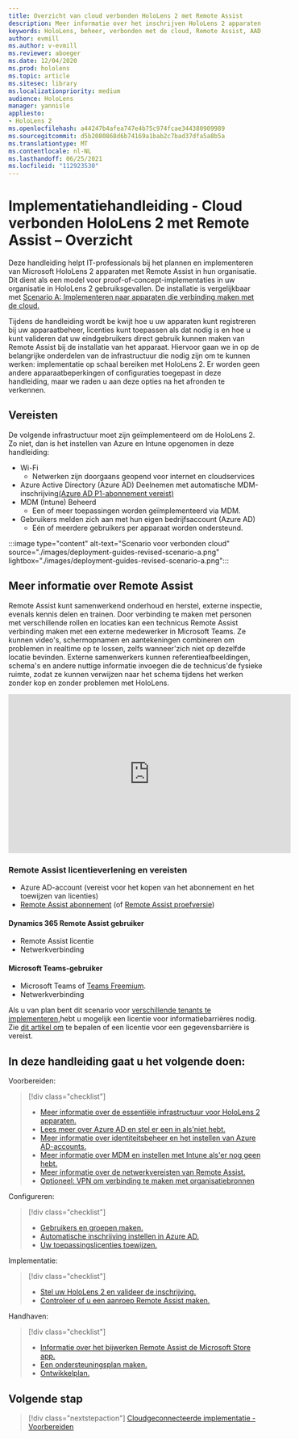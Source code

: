 ```yaml
---
title: Overzicht van cloud verbonden HoloLens 2 met Remote Assist
description: Meer informatie over het inschrijven HoloLens 2 apparaten via een met de cloud verbonden netwerk met behulp van Dynamics 365 Remote Assist.
keywords: HoloLens, beheer, verbonden met de cloud, Remote Assist, AAD, Azure AD, MDM, Mobile Device Management
author: evmill
ms.author: v-evmill
ms.reviewer: aboeger
ms.date: 12/04/2020
ms.prod: hololens
ms.topic: article
ms.sitesec: library
ms.localizationpriority: medium
audience: HoloLens
manager: yannisle
appliesto:
- HoloLens 2
ms.openlocfilehash: a44247b4afea747e4b75c974fcae344380909989
ms.sourcegitcommit: d5b2080868d6b74169a1bab2c7bad37dfa5a8b5a
ms.translationtype: MT
ms.contentlocale: nl-NL
ms.lasthandoff: 06/25/2021
ms.locfileid: "112923530"
---
```

# <a name="deployment-guide--cloud-connected-hololens-2-with-remote-assist--overview"></a>Implementatiehandleiding - Cloud verbonden HoloLens 2 met Remote Assist – Overzicht

Deze handleiding helpt IT-professionals bij het plannen en implementeren van Microsoft HoloLens 2 apparaten met Remote Assist in hun organisatie. Dit dient als een model voor proof-of-concept-implementaties in uw organisatie in HoloLens 2 gebruiksgevallen. De installatie is vergelijkbaar met [Scenario A: Implementeren naar apparaten die verbinding maken met de cloud.](https://docs.microsoft.com/hololens/common-scenarios#scenario-a) 

Tijdens de handleiding wordt be kwijt hoe u uw apparaten kunt registreren bij uw apparaatbeheer, licenties kunt toepassen als dat nodig is en hoe u kunt valideren dat uw eindgebruikers direct gebruik kunnen maken van Remote Assist bij de installatie van het apparaat. Hiervoor gaan we in op de belangrijke onderdelen van de infrastructuur die nodig zijn om te kunnen werken: implementatie op schaal bereiken met HoloLens 2. Er worden geen andere apparaatbeperkingen of configuraties toegepast in deze handleiding, maar we raden u aan deze opties na het afronden te verkennen.

## <a name="prerequisites"></a>Vereisten

De volgende infrastructuur moet zijn geïmplementeerd om de HoloLens 2. Zo niet, dan is het instellen van Azure en Intune opgenomen in deze handleiding:

- Wi-Fi
    - Netwerken zijn doorgaans geopend voor internet en cloudservices
- Azure Active Directory (Azure AD) Deelnemen met automatische MDM-inschrijving[(Azure AD P1-abonnement vereist)](https://docs.microsoft.com/azure/active-directory/fundamentals/active-directory-whatis)
- MDM (Intune) Beheerd
    - Een of meer toepassingen worden geïmplementeerd via MDM.
- Gebruikers melden zich aan met hun eigen bedrijfsaccount (Azure AD)
    - Eén of meerdere gebruikers per apparaat worden ondersteund.

:::image type="content" alt-text="Scenario voor verbonden cloud" source="./images/deployment-guides-revised-scenario-a.png" lightbox="./images/deployment-guides-revised-scenario-a.png":::


## <a name="learn-about-remote-assist"></a>Meer informatie over Remote Assist

Remote Assist kunt samenwerkend onderhoud en herstel, externe inspectie, evenals kennis delen en trainen. Door verbinding te maken met personen met verschillende rollen en locaties kan een technicus Remote Assist verbinding maken met een externe medewerker in Microsoft Teams. Ze kunnen video's, schermopnamen en aantekeningen combineren om problemen in realtime op te lossen, zelfs wanneer&#39;zich niet op dezelfde locatie bevinden. Externe samenwerkers kunnen referentieafbeeldingen, schema's en andere nuttige informatie invoegen die de technicus&#39;de fysieke ruimte, zodat ze kunnen verwijzen naar het schema tijdens het werken zonder kop en zonder problemen met HoloLens.

<iframe width="560" height="315" src="https://www.youtube.com/embed/d3YT8j0yYl0" frameborder="0" allow="accelerometer; autoplay; clipboard-write; encrypted-media; gyroscope; picture-in-picture" allowfullscreen></iframe>

### <a name="remote-assist-licensing-and-requirements"></a>Remote Assist licentieverlening en vereisten

- Azure AD-account (vereist voor het kopen van het abonnement en het toewijzen van licenties)
- [Remote Assist abonnement](https://docs.microsoft.com/dynamics365/mixed-reality/remote-assist/buy-and-deploy-remote-assist) (of [Remote Assist proefversie](https://docs.microsoft.com/dynamics365/mixed-reality/remote-assist/try-remote-assist))
    
#### <a name="dynamics-365-remote-assist-user"></a>Dynamics 365 Remote Assist gebruiker

- Remote Assist licentie
- Netwerkverbinding

#### <a name="microsoft-teams-user"></a>Microsoft Teams-gebruiker

- Microsoft Teams of [Teams Freemium](https://products.office.com/microsoft-teams/free).
- Netwerkverbinding

Als u van plan bent dit scenario voor [verschillende tenants te implementeren,](https://docs.microsoft.com/dynamics365/mixed-reality/remote-assist/cross-tenant-overview#scenario-2-leasing-services-to-other-tenants)hebt u mogelijk een licentie voor informatiebarrières nodig. Zie [dit artikel om](https://docs.microsoft.com/dynamics365/mixed-reality/remote-assist/cross-tenant-licensing-implementation#step-1-determine-if-information-barriers-are-necessary) te bepalen of een licentie voor een gegevensbarrière is vereist.

## <a name="in-this-guide-you-will"></a>In deze handleiding gaat u het volgende doen:

Voorbereiden:

> [!div class="checklist"]
> - [Meer informatie over de essentiële infrastructuur voor HoloLens 2 apparaten.](hololens2-cloud-connected-prepare.md#infrastructure-essentials)
> - [Lees meer over Azure AD en stel er een in als&#39;niet hebt.](hololens2-cloud-connected-prepare.md#azure-active-directory)
> - [Meer informatie over identiteitsbeheer en het instellen van Azure AD-accounts.](hololens2-cloud-connected-prepare.md#identity-management)
> - [Meer informatie over MDM en instellen met Intune als&#39;er nog geen hebt.](hololens2-cloud-connected-prepare.md#mobile-device-management)
> - [Meer informatie over de netwerkvereisten van Remote Assist.](hololens2-cloud-connected-prepare.md#network)
> - [Optioneel: VPN om verbinding te maken met organisatiebronnen](hololens2-cloud-connected-prepare.md#optional-connect-your-hololens-to-vpn)

Configureren:

> [!div class="checklist"]
> - [Gebruikers en groepen maken.](hololens2-cloud-connected-configure.md#azure-users-and-groups)
> - [Automatische inschrijving instellen in Azure AD.](hololens2-cloud-connected-configure.md#auto-enrollment-on-hololens-2)
> - [Uw toepassingslicenties toewijzen.](hololens2-cloud-connected-configure.md#application-licenses)

Implementatie:

> [!div class="checklist"]
> - [Stel uw HoloLens 2 en valideer de inschrijving.](hololens2-cloud-connected-deploy.md#enrollment-validation)
> - [Controleer of u een aanroep Remote Assist maken.](hololens2-cloud-connected-deploy.md#remote-assist-call-validation)

Handhaven:

> [!div class="checklist"]
> - [Informatie over het bijwerken Remote Assist de Microsoft Store app.](hololens2-cloud-connected-maintain.md#updates)
> - [Een ondersteuningsplan maken.](hololens2-cloud-connected-maintain.md#support-plan)
> - [Ontwikkelplan.](hololens2-cloud-connected-maintain.md#development-plan)

## <a name="next-step"></a>Volgende stap

> [!div class="nextstepaction"]
> [Cloudgeconnecteerde implementatie - Voorbereiden](hololens2-cloud-connected-prepare.md)

